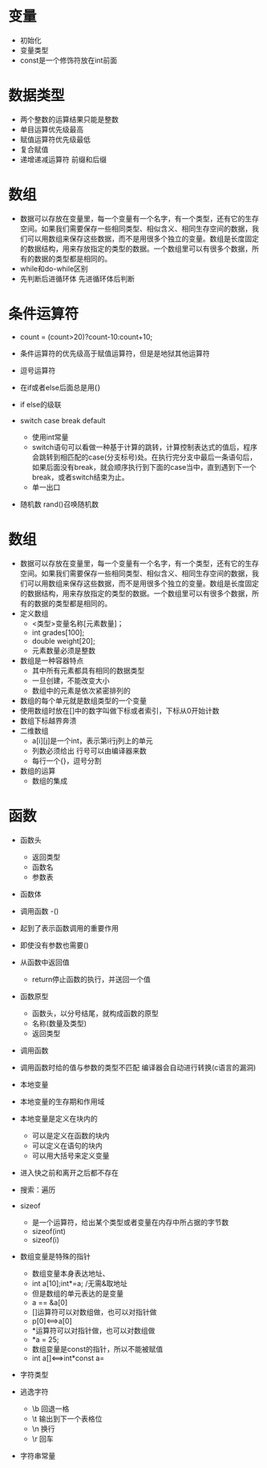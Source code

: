 # 变量

- 初始化
- 变量类型
- const是一个修饰符放在int前面

# 数据类型

- 两个整数的运算结果只能是整数
- 单目运算优先级最高
- 赋值运算符优先级最低
- 复合赋值
- 递增递减运算符  前缀和后缀

# 数组

- 数据可以存放在变量里，每一个变量有一个名字，有一个类型，还有它的生存空间。如果我们需要保存一些相同类型、相似含义、相同生存空间的数据，我们可以用数组来保存这些数据，而不是用很多个独立的变量。数组是长度固定的数据结构，用来存放指定的类型的数据。一个数组里可以有很多个数据，所有的数据的类型都是相同的。
- while和do-while区别
- 先判断后进循环体  先进循环体后判断

# 条件运算符

- count = (count>20)?count-10:count+10;
- 条件运算符的优先级高于赋值运算符，但是是地狱其他运算符
- 逗号运算符
- 在if或者else后面总是用{}
- if else的级联
- switch case  break default
  - 使用int常量
  - switch语句可以看做一种基于计算的跳转，计算控制表达式的值后，程序会跳转到相匹配的case(分支标号)处。在执行完分支中最后一条语句后，如果后面没有break，就会顺序执行到下面的case当中，直到遇到下一个break，或者switch结束为止。
  - 单一出口

- 随机数 rand()召唤随机数

# 数组

- 数据可以存放在变量里，每一个变量有一个名字，有一个类型，还有它的生存空间。如果我们需要保存一些相同类型、相似含义、相同生存空间的数据，我们可以用数组来保存这些数据，而不是用很多个独立的变量。数组是长度固定的数据结构，用来存放指定的类型的数据。一个数组里可以有很多个数据，所有的数据的类型都是相同的。
- 定义数组
  - <类型>变量名称[元素数量]；
  - int grades[100];
  - double weight[20];
  - 元素数量必须是整数
- 数组是一种容器特点
  - 其中所有元素都具有相同的数据类型
  - 一旦创建，不能改变大小
  - 数组中的元素是依次紧密排列的
- 数组的每个单元就是数组类型的一个变量
- 使用数组时放在[]中的数字叫做下标或者索引，下标从0开始计数
- 数组下标越界奔溃
- 二维数组
  - a[i][j]是一个int，表示第i行j列上的单元
  - 列数必须给出 行号可以由编译器来数
  - 每行一个{}，逗号分割
- 数组的运算
  - 数组的集成

# 函数
- 函数头
  - 返回类型
  - 函数名
  - 参数表
- 函数体
- 调用函数
  -()
- 起到了表示函数调用的重要作用
- 即使没有参数也需要()
- 从函数中返回值
  - return停止函数的执行，并送回一个值

- 函数原型
  - 函数头，以分号结尾，就构成函数的原型
  - 名称(数量及类型)
  - 返回类型
- 调用函数
- 调用函数时给的值与参数的类型不匹配 编译器会自动进行转换(c语言的漏洞)
- 本地变量
- 本地变量的生存期和作用域
- 本地变量是定义在块内的
  - 可以是定义在函数的块内
  - 可以定义在语句的块内
  - 可以用大括号来定义变量
- 进入快之前和离开之后都不存在
- 搜索：遍历

- sizeof
  - 是一个运算符，给出某个类型或者变量在内存中所占据的字节数
  - sizeof(int)
  - sizeof(i)

- 数组变量是特殊的指针
  - 数组变量本身表达地址、
  - int a[10];int*=a; /无需&取地址
  - 但是数组的单元表达的是变量
  - a == &a[0]
  - []运算符可以对数组做，也可以对指针做
  - p[0]<==>a[0]
  - *运算符可以对指针做，也可以对数组做
  - *a = 25;
  - 数组变量是const的指针，所以不能被赋值
  - int a[]<==>int*const a=

- 字符类型
- 逃逸字符
  - \b 回退一格
  - \t 输出到下一个表格位
  - \n 换行
  - \r 回车

- 字符串常量

